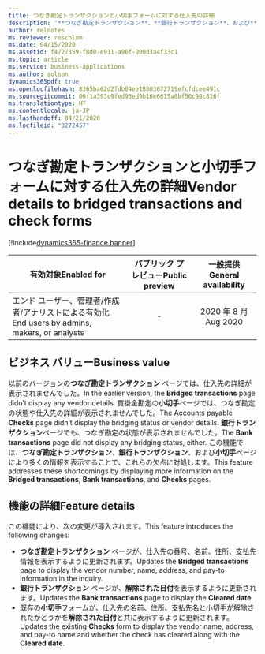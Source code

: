 ```yaml
---
title: つなぎ勘定トランザクションと小切手フォームに対する仕入先の詳細
description: '**つなぎ勘定トランザクション**、**銀行トランザクション**、および**小切手**ページに、調整に役立つ追加の銀行情報と仕入先情報が表示されるようになりました。'
author: relnotes
ms.reviewer: roschlom
ms.date: 04/15/2020
ms.assetid: f4727359-f8d0-e911-a96f-000d3a4f33c1
ms.topic: article
ms.service: business-applications
ms.author: aolson
dynamics365pdf: true
ms.openlocfilehash: 8365ba62d2fdb04ee18803672719efcfdcee491c
ms.sourcegitcommit: 06f1a393c9fed93ed9b16e6615a8bf50c98c816f
ms.translationtype: HT
ms.contentlocale: ja-JP
ms.lasthandoff: 04/21/2020
ms.locfileid: "3272457"
---
```

# <a name="vendor-details-to-bridged-transactions-and-check-forms"></a><span data-ttu-id="df910-103">つなぎ勘定トランザクションと小切手フォームに対する仕入先の詳細</span><span class="sxs-lookup"><span data-stu-id="df910-103">Vendor details to bridged transactions and check forms</span></span>
[!include[dynamics365-finance banner](../includes/dynamics365-finance.md)]

| <span data-ttu-id="df910-104">有効対象</span><span class="sxs-lookup"><span data-stu-id="df910-104">Enabled for</span></span>    |  <span data-ttu-id="df910-105">パブリック プレビュー</span><span class="sxs-lookup"><span data-stu-id="df910-105">Public preview</span></span> | <span data-ttu-id="df910-106">一般提供</span><span class="sxs-lookup"><span data-stu-id="df910-106">General availability</span></span> | 
| ---------- | :----------: |:----------: |
|<span data-ttu-id="df910-107">エンド ユーザー、管理者/作成者/アナリストによる有効化</span><span class="sxs-lookup"><span data-stu-id="df910-107">End users by admins, makers, or analysts</span></span>|-| <span data-ttu-id="df910-108">2020 年 8 月</span><span class="sxs-lookup"><span data-stu-id="df910-108">Aug 2020</span></span>|


## <a name="business-value"></a><span data-ttu-id="df910-109">ビジネス バリュー</span><span class="sxs-lookup"><span data-stu-id="df910-109">Business value</span></span>
<!-- bv start -->
<span data-ttu-id="df910-110">以前のバージョンの**つなぎ勘定トランザクション** ページでは、仕入先の詳細が表示されませんでした。</span><span class="sxs-lookup"><span data-stu-id="df910-110">In the earlier version, the **Bridged transactions** page didn’t display any vendor details.</span></span> <span data-ttu-id="df910-111">買掛金勘定の**小切手**ページでは、つなぎ勘定の状態や仕入先の詳細が表示されませんでした。</span><span class="sxs-lookup"><span data-stu-id="df910-111">The Accounts payable **Checks** page didn’t display the bridging status or vendor details.</span></span> <span data-ttu-id="df910-112">**銀行トランザクション**ページでも、つなぎ勘定の状態が表示されませんでした。</span><span class="sxs-lookup"><span data-stu-id="df910-112">The **Bank transactions** page did not display any bridging status, either.</span></span> <span data-ttu-id="df910-113">この機能では、**つなぎ勘定トランザクション**、**銀行トランザクション**、および**小切手**ページにより多くの情報を表示することで、これらの欠点に対処します。</span><span class="sxs-lookup"><span data-stu-id="df910-113">This feature addresses these shortcomings by displaying more information on the **Bridged transactions**, **Bank transactions**, and **Checks** pages.</span></span>
<!-- bv end -->



## <a name="feature-details"></a><span data-ttu-id="df910-114">機能の詳細</span><span class="sxs-lookup"><span data-stu-id="df910-114">Feature details</span></span>
<!--feature detail start -->
<span data-ttu-id="df910-115">この機能により、次の変更が導入されます。</span><span class="sxs-lookup"><span data-stu-id="df910-115">This feature introduces the following changes:</span></span> 
 
- <span data-ttu-id="df910-116">**つなぎ勘定トランザクション** ページが、仕入先の番号、名前、住所、支払先情報を表示するように更新されます。</span><span class="sxs-lookup"><span data-stu-id="df910-116">Updates the **Bridged transactions** page to display the vendor number, name, address, and pay-to information in the inquiry.</span></span>
- <span data-ttu-id="df910-117">**銀行トランザクション** ページが、**解除された日付**を表示するように更新されます。</span><span class="sxs-lookup"><span data-stu-id="df910-117">Updates the **Bank transactions** page to display the **Cleared date**.</span></span>
- <span data-ttu-id="df910-118">既存の**小切手**フォームが、仕入先の名前、住所、支払先名と小切手が解除されたかどうかを**解除された日付**と共に表示するように更新されます。</span><span class="sxs-lookup"><span data-stu-id="df910-118">Updates the existing **Checks** form to display the vendor name, address, and pay-to name and whether the check has cleared along with the **Cleared date**.</span></span>
<!--feature detail end -->









